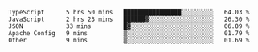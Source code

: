 <!--START_SECTION:waka-->

```text
TypeScript      5 hrs 50 mins   ████████████████░░░░░░░░░   64.03 %
JavaScript      2 hrs 23 mins   ██████▓░░░░░░░░░░░░░░░░░░   26.30 %
JSON            33 mins         █▓░░░░░░░░░░░░░░░░░░░░░░░   06.09 %
Apache Config   9 mins          ▒░░░░░░░░░░░░░░░░░░░░░░░░   01.79 %
Other           9 mins          ▒░░░░░░░░░░░░░░░░░░░░░░░░   01.69 %
```

<!--END_SECTION:waka-->


<!--
**Leorio21/Leorio21** is a ✨ _special_ ✨ repository because its `README.md` (this file) appears on your GitHub profile.

Here are some ideas to get you started:

- 🔭 I’m currently working on ...
- 🌱 I’m currently learning ...
- 👯 I’m looking to collaborate on ...
- 🤔 I’m looking for help with ...
- 💬 Ask me about ...
- 📫 How to reach me: ...
- 😄 Pronouns: ...
- ⚡ Fun fact: ...
-->
